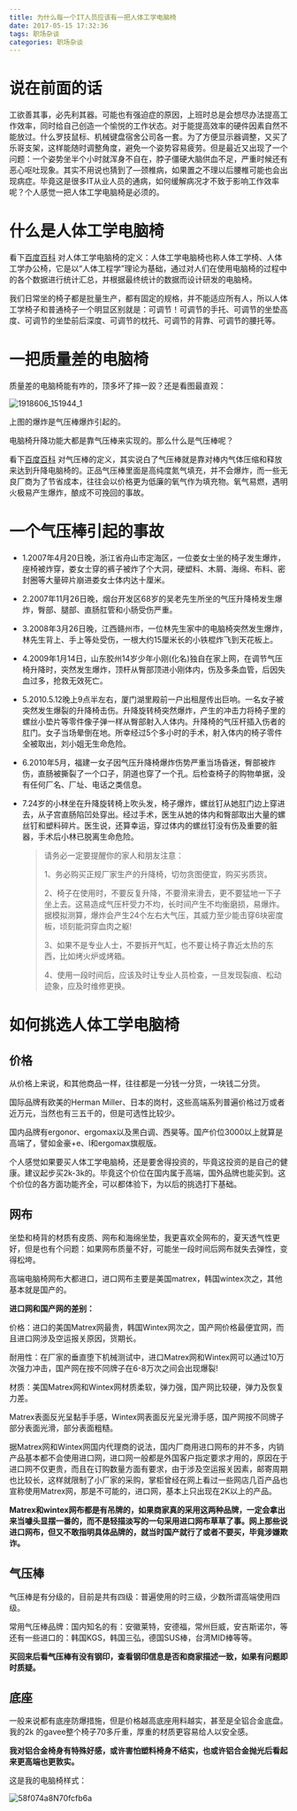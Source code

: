 ```yaml
---
title: 为什么每一个IT人员应该有一把人体工学电脑椅
date: 2017-05-15 17:32:36
tags: 职场杂谈
categories: 职场杂谈
---
```


# 说在前面的话

工欲善其事，必先利其器。可能也有强迫症的原因，上班时总是会想尽办法提高工作效率，同时给自己创造一个愉悦的工作状态。对于能提高效率的硬件因素自然不能放过。什么罗技鼠标、机械键盘宿舍公司各一套。为了方便显示器调整，又买了乐哥支架，这样能随时调整角度，避免一个姿势容易疲劳。但是最近又出现了一个问题：一个姿势坐半个小时就浑身不自在，脖子僵硬大脑供血不足，严重时候还有恶心呕吐现象。其实不用说也猜到了—颈椎病，如果置之不理以后腰椎可能也会出现病症。毕竟这是很多IT从业人员的通病，如何缓解病况才不致于影响工作效率呢？个人感觉一把人体工学电脑椅是必须的。

<!-- more -->

# 什么是人体工学电脑椅

看下[百度百科](http://baike.baidu.com/link?url=DtpSA5XKbKnq0i8zuufuO3XadcstS54-xa_Yy1tgbhl2P962gqvxcBdlTMD9X38dAhw9THJrNJ4LvH3v_LrY34E1ENL3-2sLwtmJapNyawT3y9q8Q6rki5jdqYXnD9XahJADbgkPqYscZxNB0ImSqnqI62tEybnCUKPugI6sPRi) 对人体工学电脑椅的定义：人体工学电脑椅也称人体工学椅、人体工学办公椅，它是以“人体工程学”理论为基础，通过对人们在使用电脑椅的过程中的各个数据进行统计汇总，并根据最终统计的数据而设计研发的电脑椅。

我们日常坐的椅子都是批量生产，都有固定的规格，并不能适应所有人，所以人体工学椅子和普通椅子一个明显区别就是：可调节！可调节的手托、可调节的坐垫高度、可调节的坐垫前后深度、可调节的枕托、可调节的背靠、可调节的腰托等。

# 一把质量差的电脑椅

质量差的电脑椅能有咋的，顶多坏了摔一跤？还是看图最直观：

![1918606_151944_1](为什么每一个IT人员应该有一把人体工学电脑椅/1918606_151944_1.gif)



上图的爆炸是气压棒爆炸引起的。

电脑椅升降功能大都是靠气压棒来实现的。那么什么是气压棒呢？

看下[百度百科](http://baike.baidu.com/item/%E6%B0%94%E5%8E%8B%E6%A3%92) 对气压棒的定义，其实说白了气压棒就是靠对棒内气体压缩和释放来达到升降电脑椅的。正品气压棒里面是高纯度氮气填充，并不会爆炸，而一些无良厂商为了节省成本，往往会以价格更为低廉的氧气作为填充物。氧气易燃，遇明火极易产生爆炸，酿成不可挽回的事故。

# 一个气压棒引起的事故

- 1.2007年4月20日晚，浙江省舟山市定海区，一位娄女士坐的椅子发生爆炸，座椅被炸穿，娄女士穿的裤子被炸了个大洞，硬塑料、木屑、海绵、布料、密封圈等大量碎片崩进娄女士体内达十厘米。

- 2.2007年11月26日晚，烟台开发区68岁的吴老先生所坐的气压升降椅发生爆炸，臀部、腿部、直肠肛管和小肠受伤严重。

- 3.2008年3月26日晚，江西赣州市，一位林先生家中的电脑椅突然发生爆炸，林先生背上、手上等处受伤，一根大约15厘米长的小铁棍炸飞到天花板上。

- 4.2009年1月14日，山东胶州14岁少年小刚(化名)独自在家上网，在调节气压椅升降时，突然发生爆炸，顶杆从臀部顶进小刚体内，伤及多条血管，后因失血过多，抢救无效死亡。

- 5.2010.5.12晚上9点半左右，厦门湖里殿前一户出租屋传出巨响。一名女子被突然发生爆裂的升降椅击伤。升降旋转椅突然爆炸，产生的冲击力将椅子里的螺丝小垫片等零件像子弹一样从臀部射入人体内。升降椅的气压杆插入伤者的肛门。女子当场晕倒在地。所幸经过5个多小时的手术，射入体内的椅子零件全被取出，刘小姐无生命危险。

- 6.2010年5月，福建一女子因气压升降椅爆炸伤势严重当场昏迷，臀部被炸伤，直肠被撕裂了一个口子，阴道也穿了一个孔。后检查椅子的购物单据，没有任何厂名、厂址、电话之类信息。

- 7.24岁的小林坐在升降旋转椅上吹头发，椅子爆炸，螺丝钉从她肛门边上穿进去，从子宫直肠陷凹处穿出。经过手术，医生从她的体内和臀部取出大量的螺丝钉和塑料碎片。医生说，还算幸运，穿过体内的螺丝钉没有伤及重要的脏器，手术后小林已脱离生命危险。

  > 请务必一定要提醒你的家人和朋友注意：
  >
  > 1、务必购买正规厂家生产的升降椅，切勿贪图便宜，购买劣质货。
  >
  > 2、椅子在使用时，不要反复升降，不要滑来滑去，更不要猛地一下子坐上去。这易造成气压杆受力不均，长时间产生不均衡磨损，易爆炸。据模拟测算，爆炸会产生24个左右大气压，其威力至少能击穿6块密度板，顷刻能洞穿血肉之躯!
  >
  > 3、如果不是专业人士，不要拆开气缸，也不要让椅子靠近太热的东西，比如烤火炉或烤箱。
  >
  > 4、使用一段时间后，应该及时让专业人员检查，一旦发现裂痕、松动迹象，应及时维修更换。

# 如何挑选人体工学电脑椅

## 价格

从价格上来说，和其他商品一样，往往都是一分钱一分货，一块钱二分货。

国际品牌有欧美的Herman Miller、日本的岗村，这些高端系列普遍价格过万或者近万元，当然也有三五千的，但是可选性比较少。

国内品牌有ergonor、ergomax以及黑白调、西昊等。国产价位3000以上就算是高端了，譬如金豪+e、l和ergomax旗舰版。

个人感觉如果要买人体工学电脑椅，还是要舍得投资的，毕竟这投资的是自己的健康。建议起步买2k-3k的。毕竟这个价位在国内属于高端，国外品牌也能买到。这个价位的各方面功能齐全，可以都体验下，为以后的挑选打下基础。

## 网布

坐垫和椅背的材质有皮质、网布和海绵坐垫，我更喜欢全网布的，夏天透气性更好，但是也有个问题：如果网布质量不好，可能坐一段时间后网布就失去弹性，变得松垮。

高端电脑椅网布大都进口，进口网布主要是美国matrex，韩国wintex次之，其他基本就是国产的。

**进口网和国产网的差别：**

价格：进口的美国Matrex网最贵，韩国Wintex网次之，国产网价格最便宜网，而且进口网涉及空运报关原因，货期长。

耐用性：在厂家的垂直堕下机械测试中，进口Matrex网和Wintex网可以通过10万次强力冲击，国产网在按不同牌子在6-8万次之间会出现爆裂!

材质：美国Matrex网和Wintex网材质柔软，弹力强，国产网比较硬，弹力及恢复力差。



Matrex表面反光呈黏手手感，Wintex网表面反光呈光滑手感，国产网按不同牌子部分表面光滑，部分表面粗糙。

据Matrex网和Wintex网国内代理商的说法，国内厂商用进口网布的并不多，内销产品基本都不会使用进口网，进口网一般都是外国客户指定要求才用的，原因在于进口网不仅更贵，而且在订购数量方面有要求，由于涉及空运报关因素，邮寄周期也比较长，这样就限制了小厂家的采购，掌柜曾经在网上看过一些网店几百产品也宣称使用Matrex网，那是不可能的，进口网，基本上只出现在2K以上的产品。



**Matrex和wintex网布都是有吊牌的，如果商家真的采用这两种品牌，一定会拿出来当噱头显摆一番的，而不是轻描淡写的一句采用进口网布草草了事。网上那些说进口网布，但又不敢指明具体品牌的，就当时国产就行了或者不要买，毕竟涉嫌欺诈。**



## 气压棒

气压棒是有分级的，目前是共有四级：普遍使用的时三级，少数所谓高端使用四级。

常用气压棒品牌：国内知名的有：安徽莱特，安德福，常州巨威，安吉斯诺尔，等还有一些进口的：韩国KGS，韩国三弘，德国SUS棒，台湾MID棒等等。

**买回来后看气压棒有没有钢印，查看钢印信息是否和商家描述一致，如果有问题即时质疑。**





## 底座

一般来说都有底座防爆措施，但是价格越高底座用料越实，甚至是全铝合金底盘。我的2k 的gavee整个椅子70多斤重，厚重的材质更容易给人以安全感。



**我对铝合金椅身有特殊好感，或许害怕塑料椅身不结实，也或许铝合金抛光后看起来更高端也更敦实。**



这是我的电脑椅样式：

![58f074a8N70fcfb6a](为什么每一个IT人员应该有一把人体工学电脑椅/58f074a8N70fcfb6a.jpg)

